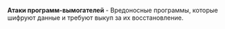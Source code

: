 **Атаки программ-вымогателей** - Вредоносные программы, которые шифруют данные и требуют выкуп за их восстановление.